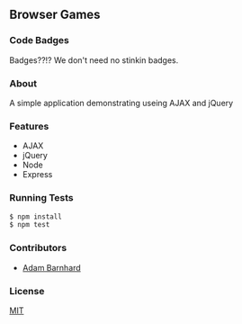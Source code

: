 ## Browser Games
### Code Badges
Badges??!? We don't need no stinkin badges.

### About
A simple application demonstrating useing AJAX and jQuery

### Features
- AJAX
- jQuery
- Node
- Express

### Running Tests
```bash
$ npm install
$ npm test
```

### Contributors
- [Adam Barnhard](https://github.com/abarnhard)

### License
[MIT](LICENSE)

